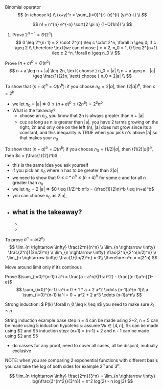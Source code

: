 Binomial operator
$$
{n \choose k} \\
(x+y)^r = \sum_{i=0}^{r} (x)^{i} (y)^{r-i} \\
$$


$$
n! = n^{n} e^{-n} \sqrt{2 \pi n} (1+O(1/n)) \\
$$

1. Prove  $2^{n+1} = \Theta(2^n)$
$$
0 \leq 2^{n+1} = 2 \cdot 2^{n} \leq c \cdot 2^n, \forall n \geq 0, if c \geq 2 \\
\therefore \text{we can choose } c = 2, n_0 = 1, 0 \leq 2^{n+1} \leq c 2 ^n, \forall n \geq n_0 \\
$$


Prove $(n+a)^b = \Theta(n^b)$
$$
n + a \leq n + |a| \leq 2n, \text{ choose } n_0 = |a| \\
n + a \geq n - |a| \geq \frac{1}{2}n, \text{ choose } n_0 = 2|a| \\
$$

To show that $(n+a)^b = O(n^b)$:
if you choose $n_0 = 2|a|$, then $(2|a|)^b$, then $c = 2^b$
- we let $n_0$ = |a| => $0 \leq (n+a)^b \leq (2n^b) = 2^b n^b$
- What is the takaway?
    - choose an $n_0$, you know that 2n is always greater than n + |a| 
    - cuz as long as n is greater than |a|, you have 2 terms growing on the right, 2n and only one on the left (n), |a| does not grow since its a constant, and this inequality is TRUE when you pick n's above |a| so that makes your $n_0$ 

To show that $(n+a)^b = \Omega(n^b)$
if you choose $n_0 = (1/2)|a|$, then $((1/2)|a|)^b$, then $c = (\frac{1}{2})^b$
- this is the same idea you ask yourself 
- if you pick an $n_0$ where n has to be greater than $2|a|$
- we need to show that $0 \leq c * n^b \leq (n+a)^b$ for some c and for all n greater than $n_0$
- we let $n_0$ = 2 |a| => $0 \leq (1/2)^b n^b = (\frac{1}{2}n)^b \leq (n+a)^b$
- you can choose $n_0$ as 2|a|, 
- what is the takeaway?
    -  
    - 
    - 


To prove $n^n = o(2^n)$
$$
\lim_{n \rightarrow \infty} \frac{2^n}{n^n} \\
\lim_{n \rightarrow \infty} \frac{2^n}{(2n/2)^n} \\
\lim_{n \rightarrow \infty} \frac{2^n}{2^n(n/2)^n} \\
\lim_{n \rightarrow \infty} \frac{1}{(n/2)^n} = 0\\
\therefore n^n = o(2^n)
$$

Move around limit only if its continous


Prove $\sum_{i=0}^{n-1} i a^i = \frac{a - a^n}{(1-a)^2} - \frac{(n-1)a^n}{1-a}$
$$
\sum_{i=0}^{n-1} ia^i = 0 + 1 * a + 2 a^2 \cdots (n-1)a^{n-1}\\
a \sum_{i=0}^{n-1} ia^i = 0 + a^2 + 2 a^3 \cdots (n-1)a^n\\
$$

Strong induction:
$ P(k) \forall n_0 \leq k \leq n$
you need to make sure $k_1\leq n$



String induction example
base step n = 4 can be made using 2+2, n = 5 can be made using 5
induction hypotehsis: assume $\forall k \in [4,n]$, $k can be made using $2 and $5
induction step: (n+1) = (n-1) + 2 and n - 1 can be made using $2 and $5

- do casses for any proof, need to cover all cases, all be disjoint, mutually exclusive


NOTE:
when you are comparing 2 exponential functions with different basis you can take the log of both sides for example $2^n$ and $3^n$.


$$
\lim_{n \rightarrow \infty} \frac{2^n}{3^n} = \lim_{n \rightarrow \infty} log(\frac{2^{n^2}}{3^n}) = n^2 log(2) - n log(3) 
$$
